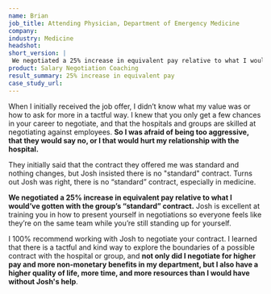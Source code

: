 ```yaml
---
name: Brian
job_title: Attending Physician, Department of Emergency Medicine
company: 
industry: Medicine
headshot:
short_version: |
 We negotiated a 25% increase in equivalent pay relative to what I would’ve gotten with the group’s “standard” contract. Not only did I negotiate for higher pay and more non-monetary benefits in my department, but **I also have a higher quality of life, more time, and more resources** than I would have without Josh's help.
product: Salary Negotiation Coaching
result_summary: 25% increase in equivalent pay
case_study_url:
---
```


When I initially received the job offer, I didn’t know what my value was or how to ask for more in a tactful way. I knew that you only get a few chances in your career to negotiate, and that the hospitals and groups are skilled at negotiating against employees. **So I was afraid of being too aggressive, that they would say no, or I that would hurt my relationship with the hospital.**

They initially said that the contract they offered me was standard and nothing changes, but Josh insisted there is no "standard" contract. Turns out Josh was right, there is no “standard” contract, especially in medicine.

**We negotiated a 25% increase in equivalent pay relative to what I would’ve gotten with the group’s “standard” contract.** Josh is excellent at training you in how to present yourself in negotiations so everyone feels like they’re on the same team while you’re still standing up for yourself.

I 100% recommend working with Josh to negotiate your contract. I learned that there is a tactful and kind way to explore the boundaries of a possible contract with the hospital or group, and **not only did I negotiate for higher pay and more non-monetary benefits in my department, but I also have a higher quality of life, more time, and more resources than I would have without Josh's help**.